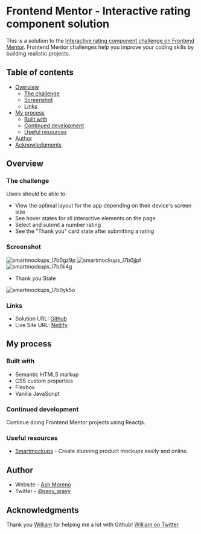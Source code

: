 # Frontend Mentor - Interactive rating component solution

This is a solution to the [Interactive rating component challenge on Frontend Mentor](https://www.frontendmentor.io/challenges/interactive-rating-component-koxpeBUmI). Frontend Mentor challenges help you improve your coding skills by building realistic projects.

## Table of contents

- [Overview](#overview)
  - [The challenge](#the-challenge)
  - [Screenshot](#screenshot)
  - [Links](#links)
- [My process](#my-process)
  - [Built with](#built-with)
  - [Continued development](#continued-development)
  - [Useful resources](#useful-resources)
- [Author](#author)
- [Acknowledgments](#acknowledgments)

## Overview

### The challenge

Users should be able to:

- View the optimal layout for the app depending on their device's screen size
- See hover states for all interactive elements on the page
- Select and submit a number rating
- See the "Thank you" card state after submitting a rating

### Screenshot

![smartmockups_l7b0gz9p](https://user-images.githubusercontent.com/89284873/186996119-20d3a3f4-49f1-4581-9c39-c4ffd1ea19c6.jpg)
![smartmockups_l7b0jjpf](https://user-images.githubusercontent.com/89284873/186996125-934b1cad-638c-4fcb-8845-299bcc37cb42.jpg)
![smartmockups_l7b0ii4g](https://user-images.githubusercontent.com/89284873/186996131-628389af-6770-4ebc-acac-c3841b4d6668.jpg)

- Thank you State

![smartmockups_l7b0yk5o](https://user-images.githubusercontent.com/89284873/186997026-81a560c5-5623-470d-9779-8fbb5d0dfba6.png)

### Links

- Solution URL: [Github](https://github.com/AshM10/interactive-rating-component-main)
- Live Site URL: [Netlify](https://your-live-site-url.com)

## My process

### Built with

- Semantic HTML5 markup
- CSS custom properties
- Flexbox
- Vanilla JavaScript

### Continued development

Continue doing Frontend Mentor projects using Reactjs.

### Useful resources

- [Smartmockups](https://smartmockups.com) - Create stunning
  product mockups easily and online.

## Author

- Website - [Ash Moreno](https://www.ashmoreno.dev)
- Twitter - [@sexy_gravy](https://twitter.com/sexy_gravy)

## Acknowledgments

Thank you [William](https://github.com/wfeliciano20) for helping me a lot with Github!
[William on Twitter](https://twitter.com/knowledgeprog)
